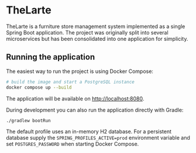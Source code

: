 # TheLarte

TheLarte is a furniture store management system implemented as a single Spring Boot application. The project was originally split into several microservices but has been consolidated into one application for simplicity.

## Running the application

The easiest way to run the project is using Docker Compose:

```bash
# build the image and start a PostgreSQL instance
docker compose up --build
```

The application will be available on [http://localhost:8080](http://localhost:8080).

During development you can also run the application directly with Gradle:

```bash
./gradlew bootRun
```

The default profile uses an in-memory H2 database. For a persistent database supply the `SPRING_PROFILES_ACTIVE=prod` environment variable and set `POSTGRES_PASSWORD` when starting Docker Compose.
